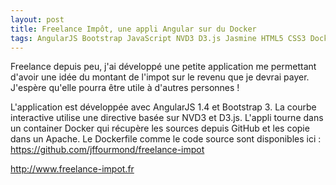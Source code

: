 ```yaml
---
layout: post
title: Freelance Impôt, une appli Angular sur du Docker
tags: AngularJS Bootstrap JavaScript NVD3 D3.js Jasmine HTML5 CSS3 Docker Apache GitHub freelance
---
```

Freelance depuis peu, j'ai développé une petite application me permettant d'avoir une idée 
du montant de l'impot sur le revenu que je devrai payer. J'espère qu'elle pourra être utile à d'autres personnes !

L'application est développée avec AngularJS 1.4 et Bootstrap 3. 
La courbe interactive utilise une directive basée sur NVD3 et D3.js.
L'appli tourne dans un container Docker qui récupère les sources depuis GitHub et les copie dans un Apache. 
Le Dockerfile comme le code source sont disponibles ici : https://github.com/jffourmond/freelance-impot

http://www.freelance-impot.fr


